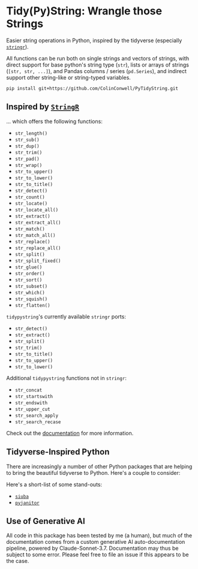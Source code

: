 # Tidy(Py)String: Wrangle those Strings

Easier string operations in Python, inspired by the tidyverse (especially [`stringr`](https://stringr.tidyverse.org/reference/index.html)).

All functions can be run both on single strings and vectors of strings, with direct support for base python's string type (`str`), lists or arrays of strings (`[str, str, ...]`), and Pandas columns / series (`pd.Series`), and indirect support other string-like or string-typed variables.

```shell
pip install git+https://github.com/ColinConwell/PyTidyString.git
```

## Inspired by [`StringR`](https://stringr.tidyverse.org/reference/index.html)

... which offers the following functions:

- `str_length()`
- `str_sub()`
- `str_dup()`
- `str_trim()`
- `str_pad()`
- `str_wrap()`
- `str_to_upper()`
- `str_to_lower()`
- `str_to_title()`
- `str_detect()`
- `str_count()`
- `str_locate()`
- `str_locate_all()`
- `str_extract()`
- `str_extract_all()`
- `str_match()`
- `str_match_all()`
- `str_replace()`
- `str_replace_all()`
- `str_split()`
- `str_split_fixed()`
- `str_glue()`
- `str_order()`
- `str_sort()`
- `str_subset()`
- `str_which()`
- `str_squish()`
- `str_flatten()`

`tidypystring`'s currently available `stringr` ports:

- `str_detect()`
- `str_extract()`
- `str_split()`
- `str_trim()`
- `str_to_title()`
- `str_to_upper()`
- `str_to_lower()`

Additional `tidypystring` functions not in `stringr`:

- `str_concat`
- `str_startswith`
- `str_endswith`
- `str_upper_cut`
- `str_search_apply`
- `str_search_recase`


Check out the [documentation]() for more information.

## Tidyverse-Inspired Python

There are increasingly a number of other Python packages that are helping to bring the beautiful tidyverse to Python. Here's a couple to consider:

Here's a short-list of some stand-outs:

- [`siuba`](https://siuba.org/)
- [`pyjanitor`](https://pyjanitor-devs.github.io/pyjanitor/)

## Use of Generative AI

All code in this package has been tested by me (a human), but much of the documentation comes from a custom generative AI auto-documentation pipeline, powered by Claude-Sonnet-3.7. Documentation may thus be subject to some error. Please feel free to file an issue if this appears to be the case.
